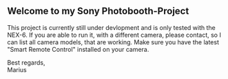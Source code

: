 ## Welcome to my Sony Photobooth-Project

This project is currently still under devlopment and is only tested with the NEX-6.
If you are able to run it, with a different camera, please contact, so I can list all camera models, that are working.
Make sure you have the latest "Smart Remote Control" installed on your camera.

Best regards,<br>
Marius